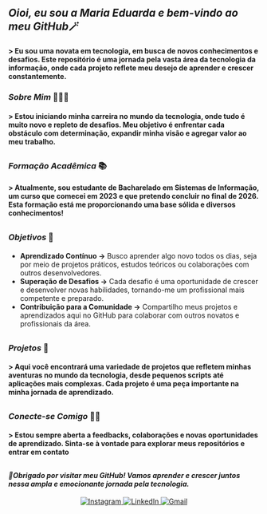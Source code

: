 ## *Oioi, eu sou a Maria Eduarda e bem-vindo ao meu GitHub*🪄
#### > Eu sou uma novata em tecnologia, em busca de novos conhecimentos e desafios. Este repositório é uma jornada pela vasta área da tecnologia da informação, onde cada projeto reflete meu desejo de aprender e crescer constantemente.
### *Sobre Mim* 🙋🏽‍♀️
#### > Estou iniciando minha carreira no mundo da tecnologia, onde tudo é muito novo e repleto de desafios. Meu objetivo é enfrentar cada obstáculo com determinação, expandir minha visão e agregar valor ao meu trabalho.
##
### *Formação Acadêmica* 📚
#### > Atualmente, sou estudante de Bacharelado em Sistemas de Informação, um curso que comecei em 2023 e que pretendo concluir no final de 2026. Esta formação está me proporcionando uma base sólida e diversos conhecimentos!
##
### *Objetivos* 💭
#### 
 - **Aprendizado Contínuo ->** Busco aprender algo novo todos os dias, seja por meio de projetos práticos, estudos teóricos ou colaborações com outros desenvolvedores.
 - **Superação de Desafios ->** Cada desafio é uma oportunidade de crescer e desenvolver novas habilidades, tornando-me um profissional mais competente e preparado.
 - **Contribuição para a Comunidade ->** Compartilho meus projetos e aprendizados aqui no GitHub para colaborar com outros novatos e profissionais da área.
##
### *Projetos* 💼
#### > Aqui você encontrará uma variedade de projetos que refletem minhas aventuras no mundo da tecnologia, desde pequenos scripts até aplicações mais complexas. Cada projeto é uma peça importante na minha jornada de aprendizado.
##
### *Conecte-se Comigo* 🤝🏼
#### > Estou sempre aberta a feedbacks, colaborações e novas oportunidades de aprendizado. Sinta-se à vontade para explorar meus repositórios e entrar em contato
##
 #### ***📌Obrigado por visitar meu GitHub! Vamos aprender e crescer juntos nessa ampla e emocionante jornada pela tecnologia.***

 <div align="center">
   <a href="https://www.instagram.com/madulouzada_?igsh=MTMzcXVuNDhoM3F4NA==">
    <img src="https://img.shields.io/badge/Instagram-E4405F?style=for-the-badge&logo=instagram&logoColor=white" alt="Instagram">
  </a>
  <a href="https://www.linkedin.com/in/maria-eduarda-louzada-99b376310/">
    <img src="https://img.shields.io/badge/LinkedIn-0077B5?style=for-the-badge&logo=linkedin&logoColor=white" alt="LinkedIn">
  </a>
  <a href=mailto:"mariaeduardalouzadagirardi@gmail.com">
    <img src="https://img.shields.io/badge/Gmail-D14836?style=for-the-badge&logo=gmail&logoColor=white" alt="Gmail">
  </a>
</div>
